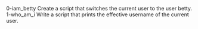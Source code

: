 0-iam_betty Create a script that switches the current user to the user betty.
1-who_am_i Write a script that prints the effective username of the current user.
